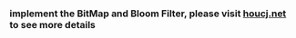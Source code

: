 ### implement the BitMap and Bloom Filter, please visit [houcj.net](http://www.houcj.net/blog/2014/10/05/bitmap-bloom-filter/) to see more details 
